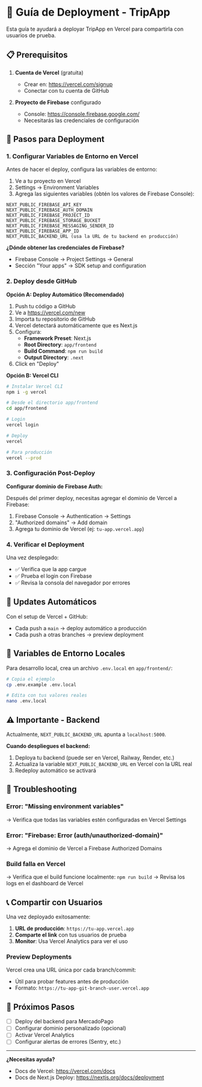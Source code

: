 # 🚀 Guía de Deployment - TripApp

Esta guía te ayudará a deployar TripApp en Vercel para compartirla con usuarios de prueba.

## 📋 Prerequisitos

1. **Cuenta de Vercel** (gratuita)
   - Crear en: https://vercel.com/signup
   - Conectar con tu cuenta de GitHub

2. **Proyecto de Firebase** configurado
   - Console: https://console.firebase.google.com/
   - Necesitarás las credenciales de configuración

## 🔧 Pasos para Deployment

### 1. Configurar Variables de Entorno en Vercel

Antes de hacer el deploy, configura las variables de entorno:

1. Ve a tu proyecto en Vercel
2. Settings → Environment Variables
3. Agrega las siguientes variables (obtén los valores de Firebase Console):

```
NEXT_PUBLIC_FIREBASE_API_KEY
NEXT_PUBLIC_FIREBASE_AUTH_DOMAIN
NEXT_PUBLIC_FIREBASE_PROJECT_ID
NEXT_PUBLIC_FIREBASE_STORAGE_BUCKET
NEXT_PUBLIC_FIREBASE_MESSAGING_SENDER_ID
NEXT_PUBLIC_FIREBASE_APP_ID
NEXT_PUBLIC_BACKEND_URL (usa la URL de tu backend en producción)
```

**¿Dónde obtener las credenciales de Firebase?**
- Firebase Console → Project Settings → General
- Sección "Your apps" → SDK setup and configuration

### 2. Deploy desde GitHub

**Opción A: Deploy Automático (Recomendado)**

1. Push tu código a GitHub
2. Ve a https://vercel.com/new
3. Importa tu repositorio de GitHub
4. Vercel detectará automáticamente que es Next.js
5. Configura:
   - **Framework Preset**: Next.js
   - **Root Directory**: `app/frontend`
   - **Build Command**: `npm run build`
   - **Output Directory**: `.next`
6. Click en "Deploy"

**Opción B: Vercel CLI**

```bash
# Instalar Vercel CLI
npm i -g vercel

# Desde el directorio app/frontend
cd app/frontend

# Login
vercel login

# Deploy
vercel

# Para producción
vercel --prod
```

### 3. Configuración Post-Deploy

**Configurar dominio de Firebase Auth:**

Después del primer deploy, necesitas agregar el dominio de Vercel a Firebase:

1. Firebase Console → Authentication → Settings
2. "Authorized domains" → Add domain
3. Agrega tu dominio de Vercel (ej: `tu-app.vercel.app`)

### 4. Verificar el Deployment

Una vez desplegado:
- ✅ Verifica que la app cargue
- ✅ Prueba el login con Firebase
- ✅ Revisa la consola del navegador por errores

## 🔄 Updates Automáticos

Con el setup de Vercel + GitHub:
- Cada push a `main` → deploy automático a producción
- Cada push a otras branches → preview deployment

## 📝 Variables de Entorno Locales

Para desarrollo local, crea un archivo `.env.local` en `app/frontend/`:

```bash
# Copia el ejemplo
cp .env.example .env.local

# Edita con tus valores reales
nano .env.local
```

## ⚠️ Importante - Backend

Actualmente, `NEXT_PUBLIC_BACKEND_URL` apunta a `localhost:5000`.

**Cuando despliegues el backend:**
1. Deploya tu backend (puede ser en Vercel, Railway, Render, etc.)
2. Actualiza la variable `NEXT_PUBLIC_BACKEND_URL` en Vercel con la URL real
3. Redeploy automático se activará

## 🐛 Troubleshooting

### Error: "Missing environment variables"
→ Verifica que todas las variables estén configuradas en Vercel Settings

### Error: "Firebase: Error (auth/unauthorized-domain)"
→ Agrega el dominio de Vercel a Firebase Authorized Domains

### Build falla en Vercel
→ Verifica que el build funcione localmente: `npm run build`
→ Revisa los logs en el dashboard de Vercel

## 📞 Compartir con Usuarios

Una vez deployado exitosamente:

1. **URL de producción**: `https://tu-app.vercel.app`
2. **Comparte el link** con tus usuarios de prueba
3. **Monitor**: Usa Vercel Analytics para ver el uso

### Preview Deployments

Vercel crea una URL única por cada branch/commit:
- Útil para probar features antes de producción
- Formato: `https://tu-app-git-branch-user.vercel.app`

## 🎯 Próximos Pasos

- [ ] Deploy del backend para MercadoPago
- [ ] Configurar dominio personalizado (opcional)
- [ ] Activar Vercel Analytics
- [ ] Configurar alertas de errores (Sentry, etc.)

---

**¿Necesitas ayuda?**
- Docs de Vercel: https://vercel.com/docs
- Docs de Next.js Deploy: https://nextjs.org/docs/deployment
